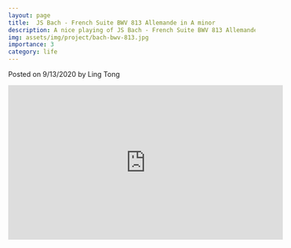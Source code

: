```yaml
---
layout: page
title:  JS Bach - French Suite BWV 813 Allemande in A minor
description: A nice playing of JS Bach - French Suite BWV 813 Allemande in A minor by myself.
img: assets/img/project/bach-bwv-813.jpg
importance: 3
category: life
---
```


Posted on 9/13/2020 by Ling Tong

<iframe width="560" height="315" src="https://www.youtube.com/embed/osEgxqeyKh8" title="YouTube video player" frameborder="0" allow="accelerometer; autoplay; clipboard-write; encrypted-media; gyroscope; picture-in-picture" allowfullscreen></iframe>